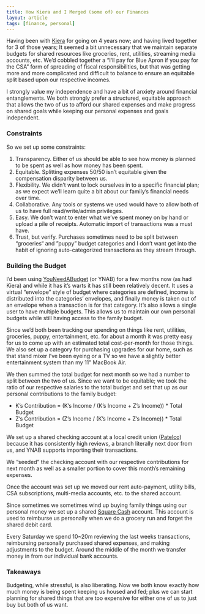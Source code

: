 ```yaml
---
title: How Kiera and I Merged (some of) our Finances
layout: article
tags: [finance, personal]
---
```

Having been with [Kiera](https://twitter.com/kmanion) for going on 4 years now; and having lived together for 3 of those years; It seemed a bit unnecessary that we maintain separate budgets for shared resources like groceries, rent, utilities, streaming media accounts, etc. We&rsquo;d cobbled together a &ldquo;I&lsquo;ll pay for Blue Apron if you pay for the CSA&rdquo; form of spreading of fiscal responsibilities, but that was getting more and more complicated and difficult to balance to ensure an equitable split based upon our respective incomes.

<!--more-->

I strongly value my independence and have a bit of anxiety around financial entanglements. We both strongly prefer a structured, equitable approach that allows the two of us to afford our shared expenses and make progress on shared goals while keeping our personal expenses and goals independent.


### Constraints
So we set up some constraints:

1. Transparency. Either of us should be able to see how money is planned to be spent as well as how money has been spent.
1. Equitable. Splitting expenses 50/50 isn&rsquo;t equitable given the compensation disparity between us.
1. Flexibility. We didn&rsquo;t want to lock ourselves in to a specific financial plan; as we expect we&rsquo;ll learn quite a bit about our family&rsquo;s financial needs over time.
1. Collaborative. Any tools or systems we used would have to allow both of us to have full read/write/admin privileges.
1. Easy. We don&rsquo;t want to enter what we&rsquo;ve spent money on by hand or upload a pile of receipts. Automatic import of transactions was a must have.
1. Trust, but verify. Purchases sometimes need to be split between &ldquo;groceries&ldquo; and &rdquo;puppy&rdquo; budget categories and I don&rsquo;t want get into the habit of ignoring auto-categorized transactions as they stream through.

### Building the Budget

I&rsquo;d been using [YouNeedABudget](http://www.youneedabudget.com) (or YNAB) for a few months now (as had Kiera) and while it has it&rsquo;s warts it has still been relatively decent. It uses a virtual &ldquo;envelope&rdquo; style of budget where categories are defined, income is distributed into the categories&rsquo; envelopes, and finally money is taken out of an envelope when a transaction is for that category. It&rsquo;s also allows a single user to have multiple budgets. This allows us to maintain our own personal budgets while still having access to the family budget.

Since we&rsquo;d both been tracking our spending on things like rent, utilities, groceries, puppy, entertainment, etc. for about a month it was pretty easy for us to come up with an estimated total cost-per-month for those things. We also set up a category for purchasing upgrades for our home, such as that stand mixer I&rsquo;ve been eyeing or a TV so we have a slightly better entertainment system than my 11&rdquo; MacBook Air.

We then summed the total budget for next month so we had a number to split between the two of us. Since we want to be equitable; we took the ratio of our respective salaries to the total budget and set that up as our personal contributions to the family budget:

* K&rsquo;s Contribution = (K&rsquo;s Income / (K&rsquo;s Income + Z&rsquo;s Income)) * Total Budget
* Z&rsquo;s Contribution = (Z&rsquo;s Income / (K&rsquo;s Income + Z&rsquo;s Income)) * Total Budget

We set up a shared checking account at a local credit union ([Patelco](https://www.patelco.org)) because it has consistently high reviews, a branch literally next door from us, and YNAB supports importing their transactions.

We &ldquo;seeded&rdquo; the checking account with our respective contributions for next month as well as a smaller portion to cover this month&rsquo;s remaining expenses.

Once the account was set up we moved our rent auto-payment, utility bills, CSA subscriptions, multi-media accounts, etc. to the shared account.

Since sometimes we sometimes wind up buying family things using our personal money we set up a shared [Square Cash](https://cash.me) account. This account is used to reimburse us personally when we do a grocery run and forget the shared debit card.

Every Saturday we spend 10~20m reviewing the last weeks transactions, reimbursing personally purchased shared expenses, and making adjustments to the budget. Around the middle of the month we transfer money in from our individual bank accounts.

### Takeaways

Budgeting, while stressful, is also liberating. Now we both know exactly how much money is being spent keeping us housed and fed; plus we can start planning for shared things that are too expensive for either one of us to just buy but both of us want.
